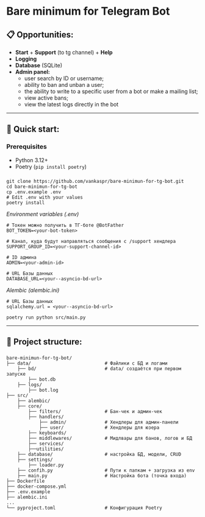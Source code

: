 # Bare minimum for Telegram Bot

## 📋 Opportunities:

- **Start** + **Support** (to tg channel) + **Help**
- **Logging**
- **Database** (SQLite)
- **Admin panel:**
  - user search by ID or username;
  - ability to ban and unban a user;
  - the ability to write to a specific user from a bot or make a mailing list;
  - view active bans;
  - view the latest logs directly in the bot
---
## 🚀 Quick start:

### Prerequisites
- Python 3.12+
- Poetry (`pip install poetry`)
###
```
git clone https://github.com/vankaspr/bare-minimun-for-tg-bot.git
cd bare-minimun-for-tg-bot
cp .env.example .env
# Edit .env with your values
poetry install
```
_Environment variables (.env)_
```
# Токен можно получить в ТГ-боте @BotFather
BOT_TOKEN=<your-bot-token>

# Канал, куда будут направляться сообщения с /support хендлера
SUPPORT_GROUP_ID=<your-support-channel-id>

# ID админа
ADMIN=<your-admin-id>

# URL Базы данных
DATABASE_URL=<your--asyncio-bd-url>
```
_Alembic (alembic.ini)_
```
# URL Базы данных
sqlalchemy.url = <your--asyncio-bd-url>
```
```
poetry run python src/main.py
```

---
## 📁 Project structure:
###
```
bare-minimun-for-tg-bot/
├── data/                           # Файлики с БД и логами
    ├── bd/                         # data/ создаётся при первом запуске
        ├── bot.db                  
    ├── logs/
        ├── bot.log 
├── src/
    ├── alembic/                    
    ├── core/                  
        ├── filters/                # Бан-чек и админ-чек
        ├── handlers/
            ├── admin/              # Хендлеры для админ-панели
            ├── user/               # Хендлеры для юзера
        ├── keyboards/
        ├── middlewares/            # Мидлвары для банов, логов и БД
        ├── services/
        ├──utilities/               
    ├── database/                   # настройка БД, модели, CRUD
    ├── settings/                    
        ├── loader.py          
    ├── confih.py                   # Пути к папкам + загрузка из env
    ├── main.py                     # Настройка бота (точка входа)  
├── Dockerfile
├── docker-compose.yml
├── .env.example       
├── alembic.ini             
...    
└── pyproject.toml                  # Конфигурация Poetry
```


